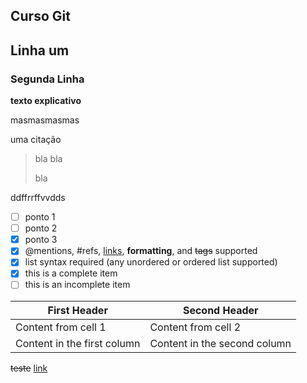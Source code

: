 Curso Git
----------

## Linha um

### Segunda Linha

**texto explicativo**

masmasmasmas

uma citação
> bla bla
>
> bla

ddffrrffvvdds


- [ ] ponto 1
- [ ] ponto 2
- [x] ponto 3
- [x] @mentions, #refs, [links](), **formatting**, and <del>tags</del> supported
- [x] list syntax required (any unordered or ordered list supported)
- [x] this is a complete item
- [ ] this is an incomplete item

First Header | Second Header
------------ | -------------
Content from cell 1 | Content from cell 2
Content in the first column | Content in the second column

~~teste~~
[link](http://www.google.com)

